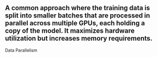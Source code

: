 A common approach where the training data is split into smaller batches that are processed in parallel across multiple GPUs, each holding a copy of the model. It maximizes hardware utilization but increases memory requirements.
---
Data Parallelism
